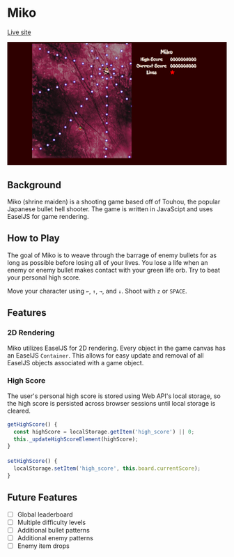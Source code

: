 # Miko

[miko]: http://www.wilsonfong.me/miko
[Live site][miko]

![main](assets/game.png)

## Background

Miko (shrine maiden) is a shooting game based off of Touhou, the popular
Japanese bullet hell shooter.  The game is written in JavaScipt and uses
EaselJS for game rendering.

## How to Play

The goal of Miko is to weave through the barrage of enemy bullets for as
long as possible before losing all of your lives.  You lose a life when
an enemy or enemy bullet makes contact with your green life orb. Try to
beat your personal high score.

Move your character using `←`, `↑`, `→`, and `↓`.  Shoot with `z` or
`SPACE`.

## Features

### 2D Rendering

Miko utilizes EaselJS for 2D rendering.  Every object in the game canvas has an EaselJS `Container`.  This allows for easy update and removal of all EaselJS objects associated with a game object.

### High Score

The user's personal high score is stored using Web API's local storage,
so the high score is persisted across browser sessions until local
storage is cleared.

```javascript
getHighScore() {
  const highScore = localStorage.getItem('high_score') || 0;
  this._updateHighScoreElement(highScore);
}

setHighScore() {
  localStorage.setItem('high_score', this.board.currentScore);
}
```

## Future Features

- [ ] Global leaderboard
- [ ] Multiple difficulty levels
- [ ] Additional bullet patterns
- [ ] Additional enemy patterns
- [ ] Enemy item drops
